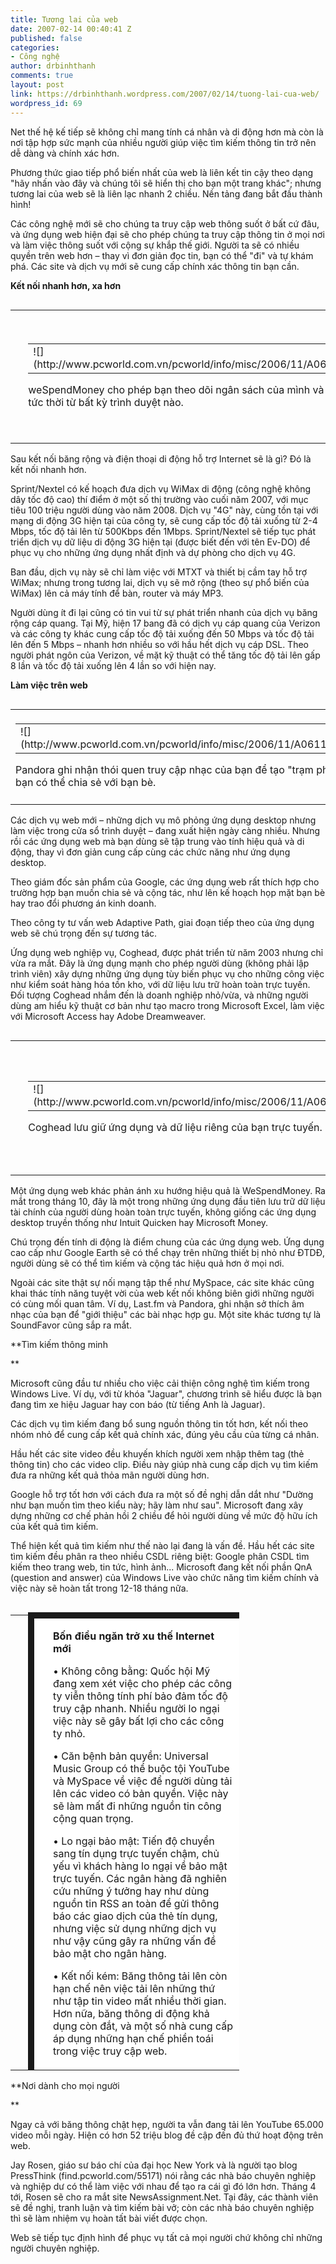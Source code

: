 ```yaml
---
title: Tương lai của web
date: 2007-02-14 00:40:41 Z
published: false
categories:
- Công nghệ
author: drbinhthanh
comments: true
layout: post
link: https://drbinhthanh.wordpress.com/2007/02/14/tuong-lai-cua-web/
wordpress_id: 69
---
```


Net thế hệ kế tiếp sẽ không chỉ mang tính cá nhân và di động hơn mà còn là nơi tập hợp sức mạnh của nhiều người giúp việc tìm kiếm thông tin trở nên dễ dàng và chính xác hơn.




Phương thức giao tiếp phổ biến nhất của web là liên kết tin cậy theo dạng "hãy nhấn vào đây và chúng tôi sẽ hiển thị cho bạn một trang khác"; nhưng tương lai của web sẽ là liên lạc nhanh 2 chiều. Nền tảng đang bắt đầu thành hình!




Các công nghệ mới sẽ cho chúng ta truy cập web thông suốt ở bất cứ đâu, và ứng dụng web hiện đại sẽ cho phép chúng ta truy cập thông tin ở mọi nơi và làm việc thông suốt với cộng sự khắp thế giới. Người ta sẽ có nhiều quyền trên web hơn – thay vì đơn giản đọc tin, bạn có thể "đi" và tự khám phá. Các site và dịch vụ mới sẽ cung cấp chính xác thông tin bạn cần.




**Kết nối nhanh hơn, xa hơn**

<!-- more -->
<table cellpadding="0" width="314" align="right" border="0" style="border-collapse:collapse;" >
<tr >

<td width="12" height="213" > 
</td>

<td width="302" height="213" >



<table >
<tr >

<td >![](http://www.pcworld.com.vn/pcworld/info/misc/2006/11/A0611_CN_101a.jpg)
</td>
</tr>
</table>


weSpendMoney cho phép bạn theo dõi ngân sách của mình và có thể truy cập tức thời từ bất kỳ trình duyệt nào.



</td>
</tr>
</table>


Sau kết nối băng rộng và điện thoại di động hỗ trợ Internet sẽ là gì? Đó là kết nối nhanh hơn.




Sprint/Nextel có kế hoạch đưa dịch vụ WiMax di động (công nghệ không dây tốc độ cao) thí điểm ở một số thị trường vào cuối năm 2007, với mục tiêu 100 triệu người dùng vào năm 2008. Dịch vụ "4G" này, cùng tồn tại với mạng di động 3G hiện tại của công ty, sẽ cung cấp tốc độ tải xuống từ 2-4 Mbps, tốc độ tải lên từ 500Kbps đến 1Mbps. Sprint/Nextel sẽ tiếp tục phát triển dịch vụ dữ liệu di động 3G hiện tại (được biết đến với tên Ev-DO) để phục vụ cho những ứng dụng nhất định và dự phòng cho dịch vụ 4G.




Ban đầu, dịch vụ này sẽ chỉ làm việc với MTXT và thiết bị cầm tay hỗ trợ WiMax; nhưng trong tương lai, dịch vụ sẽ mở rộng (theo sự phổ biến của WiMax) lên cả máy tính để bàn, router và máy MP3.




Người dùng ít đi lại cũng có tin vui từ sự phát triển nhanh của dịch vụ băng rộng cáp quang. Tại Mỹ, hiện 17 bang đã có dịch vụ cáp quang của Verizon và các công ty khác cung cấp tốc độ tải xuống đến 50 Mbps và tốc độ tải lên đến 5 Mbps – nhanh hơn nhiều so với hầu hết dịch vụ cáp DSL. Theo người phát ngôn của Verizon, về mặt kỹ thuật có thể tăng tốc độ tải lên gấp 8 lần và tốc độ tải xuống lên 4 lần so với hiện nay.




**Làm việc trên web**


<table cellpadding="0" width="314" align="left" border="0" style="border-collapse:collapse;" >
<tr >

<td width="302" height="152" >



<table >
<tr >

<td >![](http://www.pcworld.com.vn/pcworld/info/misc/2006/11/A0611_CN_101b.jpg)
</td>
</tr>
</table>


Pandora ghi nhận thói quen truy cập nhạc của bạn để tạo "trạm phát" cá nhân mà bạn có thể chia sẻ với bạn bè.



</td>

<td width="12" height="152" > 
</td>
</tr>
</table>


Các dịch vụ web mới – những dịch vụ mô phỏng ứng dụng desktop nhưng làm việc trong cửa sổ trình duyệt – đang xuất hiện ngày càng nhiều. Nhưng rồi các ứng dụng web mà bạn dùng sẽ tập trung vào tính hiệu quả và di động, thay vì đơn giản cung cấp cùng các chức năng như ứng dụng desktop.




Theo giám đốc sản phẩm của Google, các ứng dụng web rất thích hợp cho trường hợp bạn muốn chia sẻ và cộng tác, như lên kế hoạch họp mặt bạn bè hay trao đổi phương án kinh doanh.




Theo công ty tư vấn web Adaptive Path, giai đoạn tiếp theo của ứng dụng web sẽ chú trọng đến sự tương tác.





Ứng dụng web nghiệp vụ, Coghead, được phát triển từ năm 2003 nhưng chỉ vừa ra mắt. Đây là ứng dụng mạnh cho phép người dùng (không phải lập trình viên) xây dựng những ứng dụng tùy biến phục vụ cho những công việc như kiểm soát hàng hóa tồn kho, với dữ liệu lưu trữ hoàn toàn trực tuyến. Đối tượng Coghead nhắm đến là doanh nghiệp nhỏ/vừa, và những người dùng am hiểu kỹ thuật cơ bản như tạo macro trong Microsoft Excel, làm việc với Microsoft Access hay Adobe Dreamweaver.


<table cellpadding="0" width="298" align="right" border="0" style="border-collapse:collapse;" >
<tr >

<td width="14" height="215" > 
</td>

<td width="284" height="215" >



<table >
<tr >

<td >![](http://www.pcworld.com.vn/pcworld/info/misc/2006/11/A0611_CN_102.jpg)
</td>
</tr>
</table>


Coghead lưu giữ ứng dụng và dữ liệu riêng của bạn trực tuyến.



</td>
</tr>
</table>


Một ứng dụng web khác phản ánh xu hướng hiệu quả là WeSpendMoney. Ra mắt trong tháng 10, đây là một trong những ứng dụng đầu tiên lưu trữ dữ liệu tài chính của người dùng hoàn toàn trực tuyến, không giống các ứng dụng desktop truyền thống như Intuit Quicken hay Microsoft Money.




Chú trọng đến tính di động là điểm chung của các ứng dụng web. Ứng dụng cao cấp như Google Earth sẽ có thể chạy trên những thiết bị nhỏ như ĐTDĐ, người dùng sẽ có thể tìm kiếm và cộng tác hiệu quả hơn ở mọi nơi.




Ngoài các site thật sự nối mạng tập thể như MySpace, các site khác cũng khai thác tính năng tuyệt vời của web kết nối không biên giới những người có cùng mối quan tâm. Ví dụ, Last.fm và Pandora, ghi nhận sở thích âm nhạc của bạn để "giới thiệu" các bài nhạc hợp gu. Một site khác tương tự là SoundFavor cũng sắp ra mắt.




**Tìm kiếm thông minh  

**  

Microsoft cũng đầu tư nhiều cho việc cải thiện công nghệ tìm kiếm trong Windows Live. Ví dụ, với từ khóa "Jaguar", chương trình sẽ hiểu được là bạn đang tìm xe hiệu Jaguar hay con báo (từ tiếng Anh là Jaguar).




Các dịch vụ tìm kiếm đang bổ sung nguồn thông tin tốt hơn, kết nối theo nhóm nhỏ để cung cấp kết quả chính xác, đúng yêu cầu của từng cá nhân.




Hầu hết các site video đều khuyến khích người xem nhập thêm tag (thẻ thông tin) cho các video clip. Điều này giúp nhà cung cấp dịch vụ tìm kiếm đưa ra những kết quả thỏa mãn người dùng hơn.




Google hỗ trợ tốt hơn với cách đưa ra một số đề nghị dẫn dắt như "Dường như bạn muốn tìm theo kiểu này; hãy làm như sau". Microsoft đang xây dựng những cơ chế phản hồi 2 chiều để hỏi người dùng về mức độ hữu ích của kết quả tìm kiếm.




Thể hiện kết quả tìm kiếm như thế nào lại đang là vấn đề. Hầu hết các site tìm kiếm đều phân ra theo nhiều CSDL riêng biệt: Google phân CSDL tìm kiếm theo trang web, tin tức, hình ảnh... Microsoft đang kết nối phần QnA (question and answer) của Windows Live vào chức năng tìm kiếm chính và việc này sẽ hoàn tất trong 12-18 tháng nữa.


<table cellpadding="0" width="318" align="right" border="0" style="border-collapse:collapse;" >
<tr >

<td width="12" style="border-right:1px solid;" rowspan="2" height="299" > 
</td>

<td bgcolor="#ffffff" style="border-top:10px solid;border-left:10px solid;border-bottom:medium none;" width="6" height="29" > 
</td>

<td bgcolor="#ffffff" style="border-top:10px solid;border-bottom:medium none;" rowspan="2" width="290" height="299" >


**Bốn điều ngăn trở xu thế Internet mới**  

• Không công bằng: Quốc hội Mỹ đang xem xét việc cho phép các công ty viễn thông tính phí bảo đảm tốc độ truy cập nhanh. Nhiều người lo ngại việc này sẽ gây bất lợi cho các công ty nhỏ.  

• Căn bệnh bản quyền: Universal Music Group có thể buộc tội YouTube và MySpace về việc để người dùng tải lên các video có bản quyền. Việc này sẽ làm mất đi những nguồn tin công cộng quan trọng.  

• Lo ngại bảo mật: Tiến độ chuyển sang tín dụng trực tuyến chậm, chủ yếu vì khách hàng lo ngại về bảo mật trực tuyến. Các ngân hàng đã nghiên cứu những ý tưởng hay như dùng nguồn tin RSS an toàn để gửi thông báo các giao dịch của thẻ tín dụng, nhưng việc sử dụng những dịch vụ như vậy cũng gây ra những vấn đề bảo mật cho ngân hàng.  

• Kết nối kém: Băng thông tải lên còn hạn chế nên việc tải lên những thứ như tập tin video mất nhiều thời gian. Hơn nữa, băng thông di động khả dụng còn đắt, và một số nhà cung cấp áp dụng những hạn chế phiền toái trong việc truy cập web.



</td>
</tr>
<tr >

<td bgcolor="#ffffff" style="border-right:medium none;border-top:medium none;border-left:10px solid;border-bottom:medium none;" width="6" height="269" > 
</td>
</tr>
</table>


**Nơi dành cho mọi người  

**




Ngay cả với băng thông chật hẹp, người ta vẫn đang tải lên YouTube 65.000 video mỗi ngày. Hiện có hơn 52 triệu blog đề cập đến đủ thứ hoạt động trên web.




Jay Rosen, giáo sư báo chí của đại học New York và là người tạo blog PressThink (find.pcworld.com/55171) nói rằng các nhà báo chuyên nghiệp và nghiệp dư có thể làm việc với nhau để tạo ra cái gì đó lớn hơn. Tháng 4 tới, Rosen sẽ cho ra mắt site NewsAssignment.Net. Tại đây, các thành viên sẽ đề nghị, tranh luận và tìm kiếm bài vở; còn các nhà báo chuyên nghiệp thì sẽ làm nhiệm vụ hoàn tất bài viết được chọn.




Web sẽ tiếp tục định hình để phục vụ tất cả mọi người chứ không chỉ những người chuyên nghiệp.



